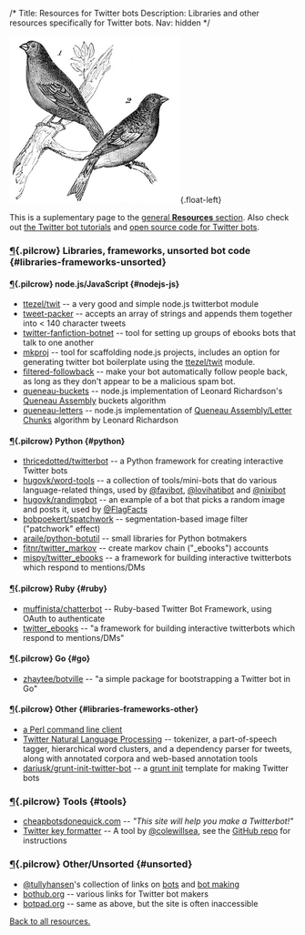 /*
Title: Resources for Twitter bots
Description: Libraries and other resources specifically for Twitter bots.
Nav: hidden
*/

![Tweet, tweet](/content/images/illustrations/brambling-greenfinch.jpg){.float-left}

This is a suplementary page to the [general **Resources** section](/resources). Also check out [the Twitter bot tutorials](/tutorials/twitterbots) and [open source code for Twitter bots](/tag/twitter+opensource).

### [¶](#libraries-frameworks-unsorted){.pilcrow} Libraries, frameworks, unsorted bot code {#libraries-frameworks-unsorted}

#### [¶](#nodejs-js){.pilcrow} node.js/JavaScript {#nodejs-js}
- [ttezel/twit](https://github.com/ttezel/twit) -- a very good and simple node.js twitterbot module
- [tweet-packer](https://www.npmjs.com/package/tweet-packer) -- accepts an array of strings and appends them together into < 140 character tweets
- [twitter-fanfiction-botnet](https://www.npmjs.com/package/twitter-fanfic-botnet) -- tool for setting up groups of ebooks bots that talk to one another
- [mkproj](https://www.npmjs.com/package/mkproj) -- tool for scaffolding node.js projects, includes an option for generating twitter bot boilerplate using the [ttezel/twit](https://github.com/ttezel/twit) module. 
- [filtered-followback](https://www.npmjs.com/package/filtered-followback) -- make your bot automatically follow people back, as long as they don't appear to be a malicious spam bot.
- [queneau-buckets](https://www.npmjs.com/package/queneau-buckets) -- node.js implementation of Leonard Richardson's [Queneau Assembly](http://www.crummy.com/2011/08/18/0) buckets algorithm
- [queneau-letters](https://www.npmjs.com/package/queneau-letters) -- node.js implementation of [Queneau Assembly/Letter Chunks](http://www.crummy.com/2011/08/18/0) algorithm by Leonard Richardson


#### [¶](#python){.pilcrow} Python {#python}
- [thricedotted/twitterbot](https://github.com/thricedotted/twitterbot) -- a Python framework for creating interactive Twitter bots
- [hugovk/word-tools](https://github.com/hugovk/word-tools) -- a collection of tools/mini-bots that do various language-related things, used by [@favibot](https://twitter.com/favibot), [@lovihatibot](https://twitter.com/lovihatibot) and [@nixibot](https://twitter.com/nixibot)
- [hugovk/randimgbot](https://github.com/hugovk/randimgbot) -- an example of a bot that picks a random image and posts it, used by [@FlagFacts](https://twitter.com/FlagFacts)
- [bobpoekert/spatchwork](https://github.com/bobpoekert/spatchwork) -- segmentation-based image filter ("patchwork" effect)
- [araile/python-botutil](https://github.com/araile/python-botutil) -- small libraries for Python botmakers
- [fitnr/twitter_markov](https://github.com/fitnr/twitter_markov) -- create markov chain ("_ebooks") accounts
- [mispy/twitter_ebooks](https://github.com/mispy/twitter_ebooks) -- a framework for building interactive twitterbots which respond to mentions/DMs


#### [¶](#ruby){.pilcrow} Ruby {#ruby}
- [muffinista/chatterbot](https://github.com/muffinista/chatterbot) -- Ruby-based Twitter Bot Framework, using OAuth to authenticate
- [twitter_ebooks](https://github.com/mispy/twitter_ebooks) -- "a framework for building interactive twitterbots which respond to mentions/DMs"

#### [¶](#go){.pilcrow} Go {#go}
- [zhaytee/botville](https://github.com/zhaytee/botville) -- "a simple package for bootstrapping a Twitter bot in Go"

#### [¶](#libraries-frameworks-other){.pilcrow} Other {#libraries-frameworks-other}
- [a Perl command line client](http://www.floodgap.com/software/ttytter/) 
- [Twitter Natural Language Processing](http://www.ark.cs.cmu.edu/TweetNLP/) -- tokenizer, a part-of-speech tagger, hierarchical word clusters, and a dependency parser for tweets, along with annotated corpora and web-based annotation tools
- [dariusk/grunt-init-twitter-bot](https://github.com/dariusk/grunt-init-twitter-bot) -- a [grunt init](http://gruntjs.com/project-scaffolding) template for making Twitter bots


### [¶](#tools){.pilcrow} Tools {#tools}
- [cheapbotsdonequick.com](http://cheapbotsdonequick.com/) -- *"This site will help you make a Twitterbot!"*
- [Twitter key formatter](http://coleww.github.io/tweet-key-formatter/) -- A tool by [@colewillsea](https://twitter.com/colewillsea), see the [GitHub repo](https://github.com/coleww/tweet-key-formatter) for instructions

### [¶](#unsorted){.pilcrow} Other/Unsorted {#unsorted}
- [@tullyhansen](https://twitter.com/tullyhansen)'s collection of links on [bots](https://pinboard.in/u:tullyhansen/t:bots/) and [bot making](https://pinboard.in/u:tullyhansen/t:botmaking/)
- [bothub.org](http://bothub.org/) -- various links for Twitter bot makers
- [botpad.org](http://botpad.org/p/bot_resources) -- same as above, but the site is often inaccessible

[Back to all resources.](/resources)
